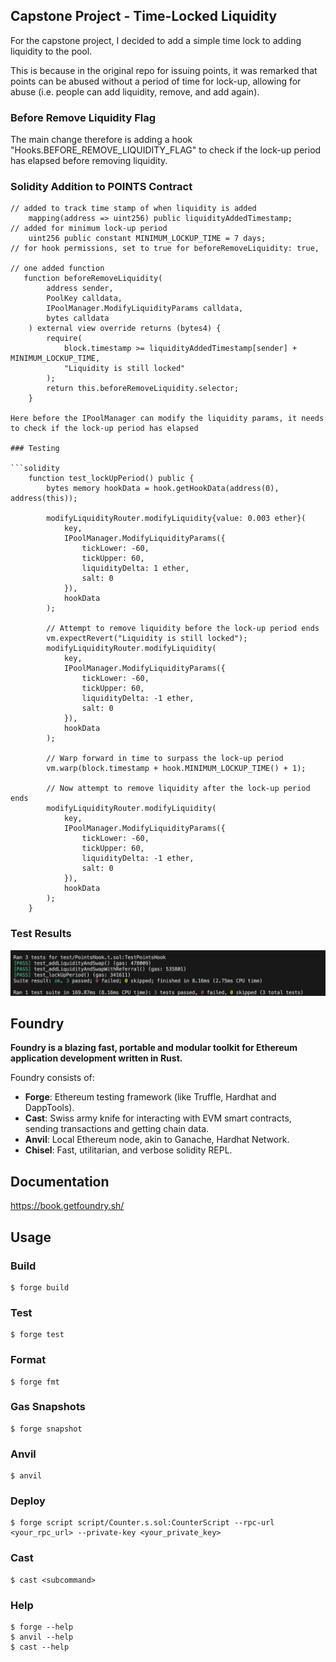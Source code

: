 ## Capstone Project - Time-Locked Liquidity

For the capstone project, I decided to add a simple time lock to adding liquidity to the pool.

This is because in the original repo for issuing points, it was remarked that points can be abused without a period of time for lock-up, allowing for abuse (i.e. people can add liquidity, remove, and add again).

### Before Remove Liquidity Flag

The main change therefore is adding a hook "Hooks.BEFORE_REMOVE_LIQUIDITY_FLAG" to check if the lock-up period has elapsed before removing liquidity.

### Solidity Addition to POINTS Contract

```solidity
// added to track time stamp of when liquidity is added
    mapping(address => uint256) public liquidityAddedTimestamp;
// added for minimum lock-up period
    uint256 public constant MINIMUM_LOCKUP_TIME = 7 days; 
// for hook permissions, set to true for beforeRemoveLiquidity: true,

// one added function
   function beforeRemoveLiquidity(
        address sender,
        PoolKey calldata,
        IPoolManager.ModifyLiquidityParams calldata,
        bytes calldata
    ) external view override returns (bytes4) {
        require(
            block.timestamp >= liquidityAddedTimestamp[sender] + MINIMUM_LOCKUP_TIME,
            "Liquidity is still locked"
        );
        return this.beforeRemoveLiquidity.selector;
    }

Here before the IPoolManager can modify the liquidity params, it needs to check if the lock-up period has elapsed

### Testing

```solidity
    function test_lockUpPeriod() public {
        bytes memory hookData = hook.getHookData(address(0), address(this));

        modifyLiquidityRouter.modifyLiquidity{value: 0.003 ether}(
            key,
            IPoolManager.ModifyLiquidityParams({
                tickLower: -60,
                tickUpper: 60,
                liquidityDelta: 1 ether,
                salt: 0
            }),
            hookData
        );

        // Attempt to remove liquidity before the lock-up period ends
        vm.expectRevert("Liquidity is still locked");
        modifyLiquidityRouter.modifyLiquidity(
            key,
            IPoolManager.ModifyLiquidityParams({
                tickLower: -60,
                tickUpper: 60,
                liquidityDelta: -1 ether,
                salt: 0
            }),
            hookData
        );

        // Warp forward in time to surpass the lock-up period
        vm.warp(block.timestamp + hook.MINIMUM_LOCKUP_TIME() + 1);

        // Now attempt to remove liquidity after the lock-up period ends
        modifyLiquidityRouter.modifyLiquidity(
            key,
            IPoolManager.ModifyLiquidityParams({
                tickLower: -60,
                tickUpper: 60,
                liquidityDelta: -1 ether,
                salt: 0
            }),
            hookData
        );
    }
```


### Test Results

![Test Results](./test/TestScreenShot.png)


## Foundry

**Foundry is a blazing fast, portable and modular toolkit for Ethereum application development written in Rust.**

Foundry consists of:

-   **Forge**: Ethereum testing framework (like Truffle, Hardhat and DappTools).
-   **Cast**: Swiss army knife for interacting with EVM smart contracts, sending transactions and getting chain data.
-   **Anvil**: Local Ethereum node, akin to Ganache, Hardhat Network.
-   **Chisel**: Fast, utilitarian, and verbose solidity REPL.

## Documentation

https://book.getfoundry.sh/

## Usage

### Build

```shell
$ forge build
```

### Test

```shell
$ forge test
```

### Format

```shell
$ forge fmt
```

### Gas Snapshots

```shell
$ forge snapshot
```

### Anvil

```shell
$ anvil
```

### Deploy

```shell
$ forge script script/Counter.s.sol:CounterScript --rpc-url <your_rpc_url> --private-key <your_private_key>
```

### Cast

```shell
$ cast <subcommand>
```

### Help

```shell
$ forge --help
$ anvil --help
$ cast --help
```
